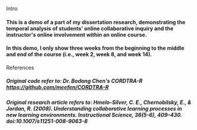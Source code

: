 Intro
#### This is a demo of a part of my dissertation research, demonstrating the temporal analysis of students' online collaborative inquiry and the instructor's online involvement within an online course. 

#### In this demo, I only show three weeks from the beginning to the middle and end of the course (i.e., week 2, week 8, and week 14).

References
##### Original code refer to: Dr. Bodong Chen's CORDTRA-R https://github.com/meefen/CORDTRA-R

##### Original research article refers to: Hmelo-Silver, C. E., Chernobilsky, E., & Jordan, R. (2008). Understanding collaborative learning processes in new learning environments. Instructional Science, 36(5-6), 409–430. doi:10.1007/s11251-008-9063-8

